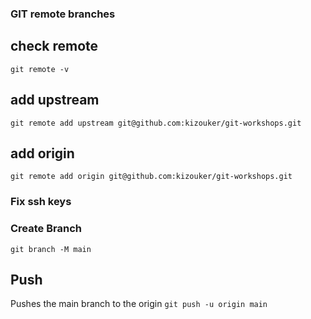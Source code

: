 ### GIT remote branches

## check remote
 `git remote -v`

## add upstream

 `git remote add upstream git@github.com:kizouker/git-workshops.git`


## add origin

 `git remote add origin git@github.com:kizouker/git-workshops.git`

### Fix ssh keys

### Create Branch
 `git branch -M main`


 ## Push 
Pushes the main branch to the origin
 `git push -u origin main`
